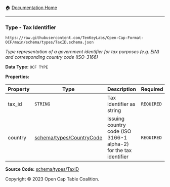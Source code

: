 :house: [Documentation Home](../../../README.md)

---

### Type - Tax Identifier

`https://raw.githubusercontent.com/TenKeyLabs/Open-Cap-Format-OCF/main/schema/types/TaxID.schema.json`

_Type representation of a government identifier for tax purposes (e.g. EIN) and corresponding country code (ISO-3166)_

**Data Type:** `OCF TYPE`

**Properties:**

| Property | Type                                         | Description                                                      | Required   |
| -------- | -------------------------------------------- | ---------------------------------------------------------------- | ---------- |
| tax_id   | `STRING`                                     | Tax identifier as string                                         | `REQUIRED` |
| country  | [schema/types/CountryCode](./CountryCode.md) | Issuing country code (ISO 3166-1 alpha-2) for the tax identifier | `REQUIRED` |

**Source Code:** [schema/types/TaxID](../../../../schema/types/TaxID.schema.json)

Copyright © 2023 Open Cap Table Coalition.

